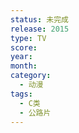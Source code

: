 ```yaml
---
status: 未完成
release: 2015
type: TV
score:
year:
month:
category:
  - 动漫
tags:
  - C类
  - 公路片
---
```


